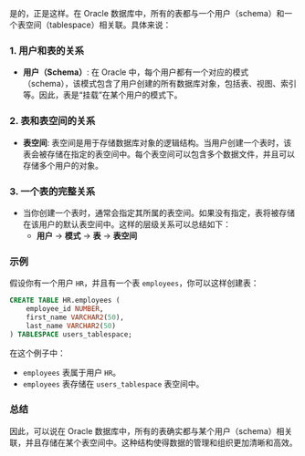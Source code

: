 是的，正是这样。在 Oracle 数据库中，所有的表都与一个用户（schema）和一个表空间（tablespace）相关联。具体来说：

### 1. **用户和表的关系**
- **用户（Schema）**: 在 Oracle 中，每个用户都有一个对应的模式（schema），该模式包含了用户创建的所有数据库对象，包括表、视图、索引等。因此，表是“挂载”在某个用户的模式下。

### 2. **表和表空间的关系**
- **表空间**: 表空间是用于存储数据库对象的逻辑结构。当用户创建一个表时，该表会被存储在指定的表空间中。每个表空间可以包含多个数据文件，并且可以存储多个用户的对象。

### 3. **一个表的完整关系**
- 当你创建一个表时，通常会指定其所属的表空间。如果没有指定，表将被存储在该用户的默认表空间中。这样的层级关系可以总结如下：
  - **用户** → **模式** → **表** → **表空间**

### 示例
假设你有一个用户 `HR`，并且有一个表 `employees`，你可以这样创建表：

```sql
CREATE TABLE HR.employees (
    employee_id NUMBER,
    first_name VARCHAR2(50),
    last_name VARCHAR2(50)
) TABLESPACE users_tablespace;
```

在这个例子中：
- `employees` 表属于用户 `HR`。
- `employees` 表存储在 `users_tablespace` 表空间中。

### 总结
因此，可以说在 Oracle 数据库中，所有的表确实都与某个用户（schema）相关联，并且存储在某个表空间中。这种结构使得数据的管理和组织更加清晰和高效。